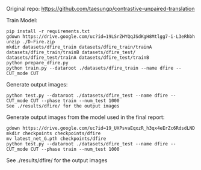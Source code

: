 Original repo: https://github.com/taesungp/contrastive-unpaired-translation

Train Model:
```
pip install -r requirements.txt
gdown https://drive.google.com/uc?id=19LSrZHYQqJSdKgH8Mtlgg7-i-L3eRhbh
unzip ./D-Fire.zip
mkdir datasets/dfire_train datasets/dfire_train/trainA datasets/dfire_train/trainB datasets/dfire_test/ datasets/dfire_test/trainA datasets/dfire_test/trainB 
python prepare_dfire.py
python train.py --dataroot ./datasets/dfire_train --name dfire --CUT_mode CUT
```
Generate output images:
```
python test.py --dataroot ./datasets/dfire_test --name dfire --CUT_mode CUT --phase train --num_test 1000
See ./results/dfire/ for the output images
```
Generate output images from the model used in the final report:
```
gdown https://drive.google.com/uc?id=19_UXPsvaEqxzR_h3qx4eErZc6RdsdLND
mkdir checkpoints checkpoints/dfire
mv latest_net_G.pth checkpoints/dfire
python test.py --dataroot ./datasets/dfire_test --name dfire --CUT_mode CUT --phase train --num_test 1000
```
See ./results/dfire/ for the output images
